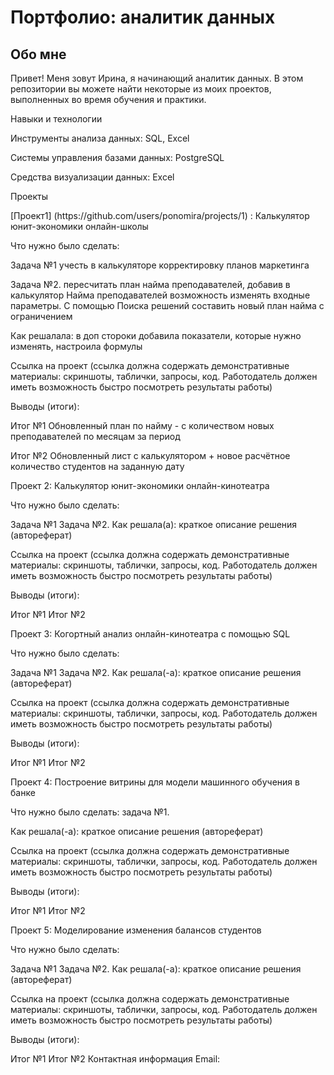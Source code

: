 <p>  <h1> Портфолио: аналитик данных </h1> <p>
<p>  <h2>  Обо мне </h2> <p>
<p> Привет! Меня зовут Ирина, я начинающий аналитик данных.  В этом репозитории вы можете найти некоторые из моих проектов, выполненных во время обучения и практики.<p>
<p>Навыки и технологии<p>
Инструменты анализа данных: SQL, Excel<p>
Системы управления базами данных:  PostgreSQL<p>
Средства визуализации данных:  Excel<p>

<p>Проекты<p>
[Проект1] (https://github.com/users/ponomira/projects/1) : Калькулятор юнит-экономики онлайн-школы 

Что нужно было сделать:

Задача №1 учесть в калькуляторе корректировку планов маркетинга<p>
Задача №2. пересчитать план найма преподавателей, добавив в калькулятор Найма преподавателей возможность изменять входные параметры. С помощью Поиска решений составить новый план найма с ограничением<p>
Как решалала: в доп стороки добавила показатели, которые нужно изменять, настроила формулы

Ссылка на проект (ссылка должна содержать демонстративные материалы: скриншоты, таблички, запросы, код. Работодатель должен иметь возможность быстро посмотреть результаты работы)

Выводы (итоги):

Итог №1  Обновленный план по найму - с количеством новых преподавателей по месяцам за период<p>
Итог №2 Обновленный лист с калькулятором + новое расчётное количество студентов на заданную дату

Проект 2: Калькулятор юнит-экономики онлайн-кинотеатра

Что нужно было сделать:

Задача №1
Задача №2.
Как решала(а): краткое описание решения (автореферат)

Ссылка на проект (ссылка должна содержать демонстративные материалы: скриншоты, таблички, запросы, код. Работодатель должен иметь возможность быстро посмотреть результаты работы)

Выводы (итоги):

Итог №1
Итог №2


Проект 3: Когортный анализ онлайн-кинотеатра с помощью SQL

Что нужно было сделать:

Задача №1
Задача №2.
Как решала(-а): краткое описание решения (автореферат)

Ссылка на проект (ссылка должна содержать демонстративные материалы: скриншоты, таблички, запросы, код. Работодатель должен иметь возможность быстро посмотреть результаты работы)

Выводы (итоги):

Итог №1
Итог №2

Проект 4: Построение витрины для модели машинного обучения в банке

Что нужно было сделать: задача №1.

Как решала(-а): краткое описание решения (автореферат)

Ссылка на проект (ссылка должна содержать демонстративные материалы: скриншоты, таблички, запросы, код. Работодатель должен иметь возможность быстро посмотреть результаты работы)

Выводы (итоги):

Итог №1
Итог №2

Проект 5: Моделирование изменения балансов студентов

Что нужно было сделать:

Задача №1
Задача №2.
Как решала(-а): краткое описание решения (автореферат)

Ссылка на проект (ссылка должна содержать демонстративные материалы: скриншоты, таблички, запросы, код. Работодатель должен иметь возможность быстро посмотреть результаты работы)

Выводы (итоги):

Итог №1
Итог №2
Контактная информация
Email: 
